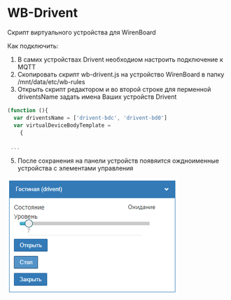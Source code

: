 # WB-Drivent
Скрипт виртуального устройства для  WirenBoard

Как подключить:
1. В самих устройствах Drivent необходиом настроить подключение к MQTT
2. Скопировать скрипт wb-drivent.js на устройство WirenBoard в папку /mnt/data/etc/wb-rules
3. Открыть скрипт редактором и во второй строке для перменной driventsName задать имена Ваших устройств Drivent
   
```js
(function (){
  var driventsName = ['drivent-bdc', 'drivent-bd0']
  var virtualDeviceBodyTemplate =
	{

 ...

```
 
5. После сохранения на панели устройств появяится ождноименные устройства с элементами управления

![изображение](./doc/drivent.png)
